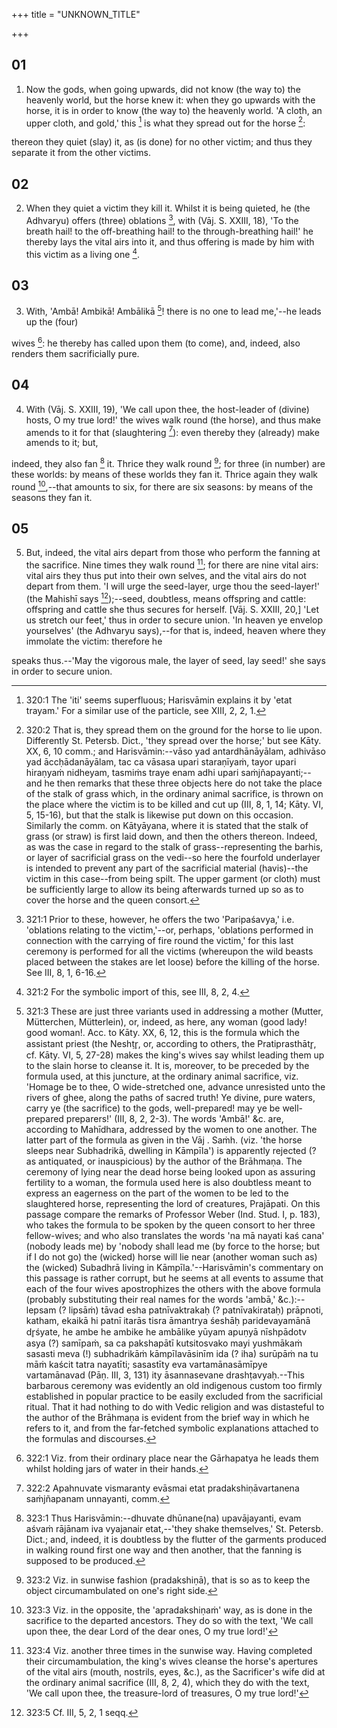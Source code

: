 +++
title = "UNKNOWN_TITLE"

+++


## 01
1. Now the gods, when going upwards, did not know (the way to) the heavenly world, but the horse knew it: when they go upwards with the horse, it is in order to know (the way to) the heavenly world. 'A cloth, an upper cloth, and gold,' this [^fn_815] is what they spread out for the horse [^fn_816]:

[^fn_815]: 320:1 The 'iti' seems superfluous; Harisvāmin explains it by 'etat trayam.' For a similar use of the particle, see XIII, 2, 2, 1.

[^fn_816]: 320:2 That is, they spread them on the ground for the horse to lie upon. Differently St. Petersb. Dict., 'they spread over the horse;' but see Kāty. XX, 6, 10 comm.; and Harisvāmin:--vāso yad antardhānāyālam, adhivāso yad āccḥādanāyālam, tac ca vāsasa upari staraṇīyaṁ, tayor upari hiraṇyaṁ nidheyam, tasmiṁs traye enam adhi upari saṁjñapayanti;--and he then remarks that these three objects here do not take the place of the stalk of grass which, in the ordinary animal sacrifice, is thrown on the place where the victim is to be killed and cut up (III, 8, 1, 14; Kāty. VI, 5, 15-16), but that the stalk is likewise put down on this occasion. Similarly the comm. on Kātyāyana, where it is stated that the stalk of grass (or straw) is first laid down, and then the others thereon. Indeed, as was the case in regard to the stalk of grass--representing the barhis, or layer of sacrificial grass on the vedi--so here the fourfold underlayer is intended to prevent any part of the sacrificial material (havis)--the victim in this case--from being spilt. The  upper garment (or cloth) must be sufficiently large to allow its being afterwards turned up so as to cover the horse and the queen consort.

thereon they quiet (slay) it, as (is done) for no other victim; and thus they separate it from the other victims.

## 02
2. When they quiet a victim they kill it. Whilst it is being quieted, he (the Adhvaryu) offers (three) oblations [^fn_817], with (Vāj. S. XXIII, 18), 'To the breath hail! to the off-breathing hail! to the through-breathing hail!' he thereby lays the vital airs into it, and thus offering is made by him with this victim as a living one [^fn_818].

[^fn_817]: 321:1 Prior to these, however, he offers the two 'Paripaśavya,' i.e. 'oblations relating to the victim,'--or, perhaps, 'oblations performed in connection with the carrying of fire round the victim,' for this last ceremony is performed for all the victims (whereupon the wild beasts placed between the stakes are let loose) before the killing of the horse. See III, 8, 1, 6-16.

[^fn_818]: 321:2 For the symbolic import of this, see III, 8, 2, 4.

## 03
3. With, 'Ambā! Ambikā! Ambālikā [^fn_819]! there is no one to lead me,'--he leads up the (four)

[^fn_819]: 321:3 These are just three variants used in addressing a mother (Mutter, Mütterchen, Mütterlein), or, indeed, as here, any woman (good lady! good woman!. Acc. to Kāty. XX, 6, 12, this is the formula which the assistant priest (the Neshṭr̥, or, according to others, the Pratiprasthātr̥, cf. Kāty. VI, 5, 27-28) makes the king's wives say whilst leading them up to the slain horse to cleanse it. It is, moreover, to be preceded by the formula used, at this juncture, at the ordinary animal sacrifice, viz. 'Homage be to thee, O wide-stretched one, advance unresisted unto the rivers of ghee, along the paths of sacred truth! Ye divine, pure waters, carry ye (the sacrifice) to the gods, well-prepared! may ye be well-prepared preparers!' (III, 8, 2, 2-3). The words 'Ambā!' &c. are, according to Mahīdhara, addressed by the women to one another. The latter part of the formula as given in the Vāj . Saṁh. (viz. 'the horse sleeps near Subhadrikā, dwelling in Kāmpīla') is apparently  rejected (? as antiquated, or inauspicious) by the author of the Brāhmaṇa. The ceremony of lying near the dead horse being looked upon as assuring fertility to a woman, the formula used here is also doubtless meant to express an eagerness on the part of the women to be led to the slaughtered horse, representing the lord of creatures, Prajāpati. On this passage compare the remarks of Professor Weber (Ind. Stud. I, p. 183), who takes the formula to be spoken by the queen consort to her three fellow-wives; and who also translates the words 'na mā nayati kaś cana' (nobody leads me) by 'nobody shall lead me (by force to the horse; but if I do not go) the (wicked) horse will lie near (another woman such as) the (wicked) Subadhrā living in Kāmpīla.'--Harisvāmin's commentary on this passage is rather corrupt, but he seems at all events to assume that each of the four wives apostrophizes the others with the above formula (probably substituting their real names for the words 'ambā,' &c.):--lepsam (? lipsāṁ) tāvad esha patnīvaktrakaḥ (? patnīvakirataḥ) prāpnoti, katham, ekaikā hi patnī itarās tisra āmantrya śeshāḥ paridevayamānā dr̥śyate, he ambe he ambike he ambālike yūyam apuṇyā nīshpādotv asya (?) samīpaṁ, sa ca pakshapātī kutsitosvako mayi yushmākaṁ sasasti meva (!) subhadrikāṁ kāmpīlavāsinīm ida (? iha) surūpāṁ na tu māṁ kaścit tatra nayatīti; sasastīty eva vartamānasāmīpye vartamānavad (Pāṇ. III, 3, 131) ity āsannasevane drashṭavyaḥ.--This barbarous ceremony was evidently an old indigenous custom too firmly established in popular practice to be easily excluded from the sacrificial ritual. That it had nothing to do with Vedic religion and was distasteful to the author of the Brāhmaṇa is evident from the brief way in which he refers to it, and from the far-fetched symbolic explanations attached to the formulas and discourses.

wives [^fn_820]: he thereby has called upon them (to come), and, indeed, also renders them sacrificially pure.

[^fn_820]: 322:1 Viz. from their ordinary place near the Gārhapatya he leads them whilst holding jars of water in their hands.

## 04
4. With (Vāj. S. XXIII, 19), 'We call upon thee, the host-leader of (divine) hosts, O my true lord!' the wives walk round (the horse), and thus make amends to it for that (slaughtering [^fn_821]): even thereby they (already) make amends to it; but,

[^fn_821]: 322:2 Apahnuvate vismaranty evāsmai etat pradakshiṇāvartanena saṁjñapanam unnayanti, comm.

indeed, they also fan [^fn_822] it. Thrice they walk round [^fn_823]; for three (in number) are these worlds: by means of these worlds they fan it. Thrice again they walk round [^fn_824],--that amounts to six, for there are six seasons: by means of the seasons they fan it.

[^fn_822]: 323:1 Thus Harisvāmin:--dhuvate dhūnane(na) upavājayanti, evam aśvaṁ rājānam iva vyajanair etat,--'they shake themselves,' St. Petersb. Dict.; and, indeed, it is doubtless by the flutter of the garments produced in walking round first one way and then another, that the fanning is supposed to be produced.

[^fn_823]: 323:2 Viz. in sunwise fashion (pradakshiṇā), that is so as to keep the object circumambulated on one's right side.

[^fn_824]: 323:3 Viz. in the opposite, the 'apradakshiṇaṁ' way, as is done in the sacrifice to the departed ancestors. They do so with the text, 'We call upon thee, the dear Lord of the dear ones, O my true lord!'

## 05
5. But, indeed, the vital airs depart from those who perform the fanning at the sacrifice. Nine times they walk round [^fn_825]; for there are nine vital airs: vital airs they thus put into their own selves, and the vital airs do not depart from them. 'I will urge the seed-layer, urge thou the seed-layer!' (the Mahishī says [^fn_826]);--seed, doubtless, means offspring and cattle: offspring and cattle she thus secures for herself. [Vāj. S. XXIII, 20,] 'Let us stretch our feet,' thus in order to secure union. 'In heaven ye envelop yourselves' (the Adhvaryu says),--for that is, indeed, heaven where they immolate the victim: therefore he

[^fn_825]: 323:4 Viz. another three times in the sunwise way. Having completed their circumambulation, the king's wives cleanse the horse's apertures of the vital airs (mouth, nostrils, eyes, &c.), as the Sacrificer's wife did at the ordinary animal sacrifice (III, 8, 2, 4), which they do with the text, 'We call upon thee, the treasure-lord of treasures, O my true lord!'

[^fn_826]: 323:5 Cf. III, 5, 2, 1 seqq.

speaks thus.--'May the vigorous male, the layer of seed, lay seed!' she says in order to secure union.

